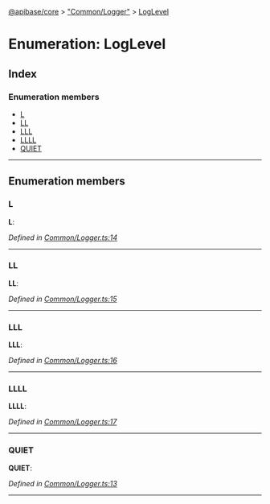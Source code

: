 [@apibase/core](../README.md) > ["Common/Logger"](../modules/_common_logger_.md) > [LogLevel](../enums/_common_logger_.loglevel.md)

# Enumeration: LogLevel

## Index

### Enumeration members

* [L](_common_logger_.loglevel.md#l)
* [LL](_common_logger_.loglevel.md#ll)
* [LLL](_common_logger_.loglevel.md#lll)
* [LLLL](_common_logger_.loglevel.md#llll)
* [QUIET](_common_logger_.loglevel.md#quiet)

---

## Enumeration members

<a id="l"></a>

###  L

**L**: 

*Defined in [Common/Logger.ts:14](https://github.com/chapterjason/APIBase/blob/54f0c33/packages/core/src/Common/Logger.ts#L14)*

___
<a id="ll"></a>

###  LL

**LL**: 

*Defined in [Common/Logger.ts:15](https://github.com/chapterjason/APIBase/blob/54f0c33/packages/core/src/Common/Logger.ts#L15)*

___
<a id="lll"></a>

###  LLL

**LLL**: 

*Defined in [Common/Logger.ts:16](https://github.com/chapterjason/APIBase/blob/54f0c33/packages/core/src/Common/Logger.ts#L16)*

___
<a id="llll"></a>

###  LLLL

**LLLL**: 

*Defined in [Common/Logger.ts:17](https://github.com/chapterjason/APIBase/blob/54f0c33/packages/core/src/Common/Logger.ts#L17)*

___
<a id="quiet"></a>

###  QUIET

**QUIET**: 

*Defined in [Common/Logger.ts:13](https://github.com/chapterjason/APIBase/blob/54f0c33/packages/core/src/Common/Logger.ts#L13)*

___

